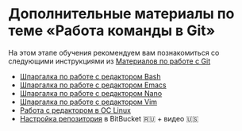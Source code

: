 # Дополнительные материалы по теме «Работа команды в Git»

На этом этапе обучения рекомендуем вам познакомиться со следующими инструкциями из [Материалов по работе с Git](./GitMaterialsAll.md)

- [Шпаргалка по работе с редактором Bash](https://github.com/netology-code/guides/blob/master/editors/bash-editor.md)
- [Шпаргалка по работе с редактором Emacs](https://github.com/netology-code/guides/blob/master/editors/emacs-editor.md)
- [Шпаргалка по работе с редактором Nano](https://github.com/netology-code/guides/blob/master/editors/Nano-editor.md)
- [Шпаргалка по работе с редактором Vim](https://github.com/netology-code/guides/blob/master/editors/Vim-editor.md)
- [Работа с редактором в ОС Linux](https://github.com/netology-code/guides/blob/master/editors/Linux-editors.md)
- [Настройка репозитория](https://www.atlassian.com/ru/git/tutorials/setting-up-a-repository) в BitBucket 🇷🇺 + видео 🇺🇸
